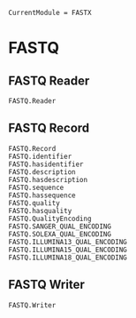 ```@meta
CurrentModule = FASTX
```

# FASTQ

## FASTQ Reader

```@docs
FASTQ.Reader
```

## FASTQ Record

```@docs
FASTQ.Record
FASTQ.identifier
FASTQ.hasidentifier
FASTQ.description
FASTQ.hasdescription
FASTQ.sequence
FASTQ.hassequence
FASTQ.quality
FASTQ.hasquality
FASTQ.QualityEncoding
FASTQ.SANGER_QUAL_ENCODING
FASTQ.SOLEXA_QUAL_ENCODING
FASTQ.ILLUMINA13_QUAL_ENCODING
FASTQ.ILLUMINA15_QUAL_ENCODING
FASTQ.ILLUMINA18_QUAL_ENCODING 
```

## FASTQ Writer

```@docs
FASTQ.Writer
```

